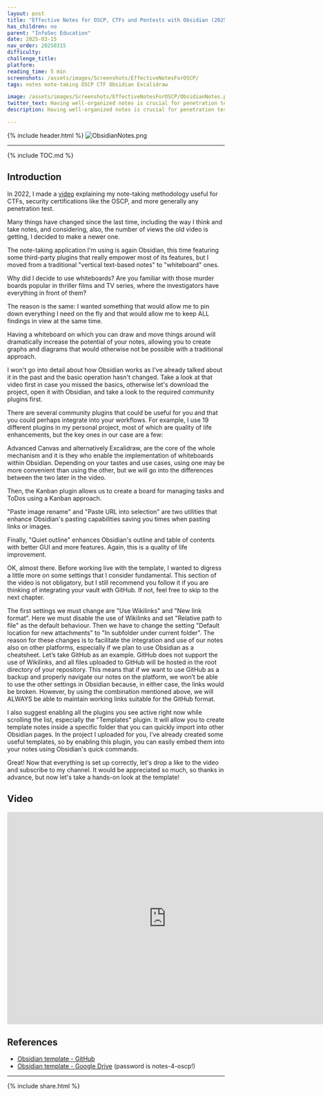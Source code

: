 ```yaml
---
layout: post
title: "Effective Notes for OSCP, CTFs and Pentests with Obsidian (2025)"
has_children: no
parent: "InfoSec Education"
date: 2025-03-15
nav_order: 20250315
difficulty: 
challenge_title: 
platform: 
reading_time: 5 min
screenshots: /assets/images/Screenshots/EffectiveNotesForOSCP/
tags: notes note-taking OSCP CTF Obsidian Excalidraw

image: /assets/images/Screenshots/EffectiveNotesForOSCP/ObsidianNotes.png
twitter_text: Having well-organized notes is crucial for penetration testing, OSCP preparation and exams, CTFs, etc. They help you quickly identify previously exploited vulnerabilities and map the interconnections between machines within a network. In this video, I'll show you how I take effective notes using Obsidian's Canvas and Excalidraw, and how I structure them.
description: Having well-organized notes is crucial for penetration testing, OSCP preparation and exams, CTFs, etc. They help you quickly identify previously exploited vulnerabilities and map the interconnections between machines within a network. In this video, I'll show you how I take effective notes using Obsidian's Canvas and Excalidraw, and how I structure them.

---
```


{% include header.html %}
![ObsidianNotes.png]({{page.screenshots}}ObsidianNotes.png)

***

{% include TOC.md %}

## Introduction

In 2022, I made a [video]({{site.url}}/writeups/infosec-education/taking-effective-notes-for-oscp/) explaining my note-taking methodology useful for CTFs, security certifications like the OSCP, and more generally any penetration test.

Many things have changed since the last time, including the way I think and take notes, and considering, also, the number of views the old video is getting, I decided to make a newer one.

The note-taking application I'm using is again Obsidian, this time featuring some third-party plugins that really empower most of its features, but I moved from a traditional "vertical text-based notes" to "whiteboard" ones.

Why did I decide to use whiteboards? Are you familiar with those murder boards popular in thriller films and TV series, where the investigators have everything in front of them?

The reason is the same: I wanted something that would allow me to pin down everything I need on the fly and that would allow me to keep ALL findings in view at the same time.

Having a whiteboard on which you can draw and move things around will dramatically increase the potential of your notes, allowing you to create graphs and diagrams that would otherwise not be possible with a traditional approach.

I won't go into detail about how Obsidian works as I've already talked about it in the past and the basic operation hasn't changed. Take a look at that video first in case you missed the basics, otherwise let's download the project, open it with Obsidian, and take a look to the required community plugins first.

There are several community plugins that could be useful for you and that you could perhaps integrate into your workflows. For example, I use 19 different plugins in my personal project, most of which are quality of life enhancements, but the key ones in our case are a few:

Advanced Canvas and alternatively Excalidraw, are the core of the whole mechanism and it is they who enable the implementation of whiteboards within Obsidian. Depending on your tastes and use cases, using one may be more convenient than using the other, but we will go into the differences between the two later in the video.

Then, the Kanban plugin allows us to create a board for managing tasks and ToDos using a Kanban approach.

"Paste image rename" and "Paste URL into selection" are two utilities that enhance Obsidian's pasting capabilities saving you times when pasting links or images.

Finally, "Quiet outline" enhances Obsidian's outline and table of contents with better GUI and more features. Again, this is a quality of life improvement.

OK, almost there. Before working live with the template, I wanted to digress a little more on some settings that I consider fundamental. This section of the video is not obligatory, but I still recommend you follow it if you are thinking of integrating your vault with GitHub. If not, feel free to skip to the next chapter.

The first settings we must change are "Use Wikilinks" and "New link format". Here we must disable the use of Wikilinks and set "Relative path to file" as the default behaviour. Then we have to change the setting "Default location for new attachments" to "In subfolder under current folder". The reason for these changes is to facilitate the integration and use of our notes also on other platforms, especially if we plan to use Obsidian as a cheatsheet.
Let’s take GitHub as an example. GitHub does not support the use of Wikilinks, and all files uploaded to GitHub will be hosted in the root directory of your repository.
This means that if we want to use GitHub as a backup and properly navigate our notes on the platform, we won’t be able to use the other settings in Obsidian because, in either case, the links would be broken. However, by using the combination mentioned above, we will ALWAYS be able to maintain working links suitable for the GitHub format.

I also suggest enabling all the plugins you see active right now while scrolling the list, especially the "Templates" plugin. It will allow you to create template notes inside a specific folder that you can quickly import into other Obsidian pages. In the project I uploaded for you, I’ve already created some useful templates, so by enabling this plugin, you can easily embed them into your notes using Obsidian's quick commands.

Great! Now that everything is set up correctly, let's drop a like to the video and subscribe to my channel. It would be appreciated so much, so thanks in advance, but now let's take a hands-on look at the template!

## Video
<iframe width="736" height="491" src="https://www.youtube.com/embed/4t1MvfNK8Wc" title="YouTube video player" frameborder="0" allow="accelerometer; autoplay; clipboard-write; encrypted-media; gyroscope; picture-in-picture" allowfullscreen></iframe>

## References

- [Obsidian template - GitHub](https://github.com/0xb120/obsidian-template)
- [Obsidian template - Google Drive](https://drive.google.com/file/d/15QkvsD4GCf8KH85yGX3gXrfX-5OCK59O/view) (password is notes-4-oscp!)

***


{% include share.html %}